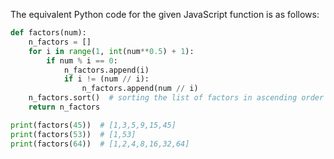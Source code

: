 The equivalent Python code for the given JavaScript function is as follows:
```python
def factors(num):
    n_factors = []
    for i in range(1, int(num**0.5) + 1):
        if num % i == 0:
            n_factors.append(i)
            if i != (num // i):
                n_factors.append(num // i)
    n_factors.sort()  # sorting the list of factors in ascending order
    return n_factors

print(factors(45))  # [1,3,5,9,15,45] 
print(factors(53))  # [1,53] 
print(factors(64))  # [1,2,4,8,16,32,64]
```
